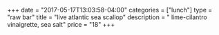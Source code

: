 +++
date = "2017-05-17T13:03:58-04:00"
categories = ["lunch"]
type = "raw bar"
title = "live atlantic sea scallop"
description = " lime-cilantro vinaigrette, sea salt"
price = "18"
+++

